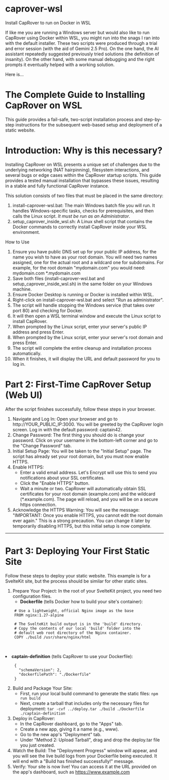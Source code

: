 # caprover-wsl
Install CapRover to run on Docker in WSL

If like me you are running a Windows server but would also like to run CapRover using Docker within WSL, you might run into the snags I ran into with the default installer.
These two scripts were produced through a trial and error session (with the aid of Gemini 2.5 Pro).  On the one hand, the AI assistant repeatedly suggested previously tried
solutions (the definition of insanity).  On the other hand, with some manual debugging and the right prompts it eventually helped with a working solution.

Here is... 
# The Complete Guide to Installing CapRover on WSL
This guide provides a fail-safe, two-script installation process and step-by-step instructions for the subsequent web-based setup and deployment of a static website.

# Introduction: Why is this necessary?
Installing CapRover on WSL presents a unique set of challenges due to the underlying networking (NAT hairpinning), filesystem interactions, and several bugs or edge cases within the CapRover startup scripts. This guide provides a tested manual installation that bypasses these issues, resulting in a stable and fully functional CapRover instance.

This solution consists of two files that must be placed in the same directory:

1. install-caprover-wsl.bat: The main Windows batch file you will run. It handles Windows-specific tasks, checks for prerequisites, and then calls the Linux script.  *It must be run as an Administrator*.
2. setup_caprover_inside_wsl.sh: A Linux shell script that contains the Docker commands to correctly install CapRover inside your WSL environment.

How to Use

1. Ensure you have public DNS set up for your public IP address, for the name you wish to have as your root domain.  You will need two names assigned, one for the actual root and a wildcard one for subdomains.  For example, for the root domain "mydomain.com" you would need:
   mydomain.com
   *.mydomain.com
3. Save both files (install-caprover-wsl.bat and setup_caprover_inside_wsl.sh) in the same folder on your Windows machine.
4. Ensure Docker Desktop is running or Docker is installed within WSL.
5. Right-click on install-caprover-wsl.bat and select "Run as administrator".
6. The script will handle stopping the Windows service (that takes over port 80) and checking for Docker.
7. It will then open a WSL terminal window and execute the Linux script to install CapRover.
8. When prompted by the Linux script, enter your server's public IP address and press Enter.
9. When prompted by the Linux script, enter your server's root domain and press Enter.
10. The script will complete the entire cleanup and installation process automatically.
11. When it finishes, it will display the URL and default password for you to log in.

# Part 2: First-Time CapRover Setup (Web UI)
After the script finishes successfully, follow these steps in your browser.

1. Navigate and Log In: Open your browser and go to http://YOUR_PUBLIC_IP:3000. You will be greeted by the CapRover login screen. Log in with the default password: captain42.
2. Change Password: The first thing you should do is change your password. Click on your username in the bottom-left corner and go to the "Change Password" tab.
3. Initial Setup Page: You will be taken to the "Initial Setup" page. The script has already set your root domain, but you must now enable HTTPS.
4. Enable HTTPS:
	- Enter a valid email address. Let's Encrypt will use this to send you notifications about your SSL certificates.
	- Click the "Enable HTTPS" button.
	- Wait a minute or two. CapRover will automatically obtain SSL certificates for your root domain (example.com) and the wildcard (*.example.com). The page will reload, and you will be on a secure https connection.
5. Acknowledge the HTTPS Warning: You will see the message: "IMPORTANT: Once you enable HTTPS, you cannot edit the root domain ever again." This is a strong precaution. You can change it later by temporarily disabling HTTPS, but this initial setup is now complete.

---
# Part 3: Deploying Your First Static Site

Follow these steps to deploy your static website.  This example is for a SvelteKit site, but the process should be similar for other static sites.
1. Prepare Your Project: In the root of your SvelteKit project, you need two configuration files.
	- **Dockerfile** (tells Docker how to build your site's container):


```
	# Use a lightweight, official Nginx image as the base
	FROM nginx:1.27-alpine
	
	# The SvelteKit build output is in the 'build' directory.
	# Copy the contents of our local 'build' folder into the
	# default web root directory of the Nginx container.
	COPY ./build /usr/share/nginx/html
```


&#x200B;
	<li>**captain-definition** (tells CapRover to use your Dockerfile):</li>

````
	{
	  "schemaVersion": 2,
	  "dockerfilePath": "./Dockerfile"
	}
````

2. Build and Package Your Site:
	- First, run your local build command to generate the static files:
	`npm run build`
	- Next, create a tarball that includes only the necessary files for deployment:
	`tar -cvf ../deploy.tar ./build ./Dockerfile ./captain-definition`
3. Deploy in CapRover:
	- In the CapRover dashboard, go to the "Apps" tab.
	- Create a new app, giving it a name (e.g., www).
	- Go to the new app's "Deployment" tab.
	- Under "Method 2: Upload Tarball", drag and drop the deploy.tar file you just created.
4. Watch the Build: The "Deployment Progress" window will appear, and you will see the live build logs from your Dockerfile being executed. It will end with a "Build has finished successfully!" message.
5. Verify: Your site is now live! You can access it at the URL provided on the app's dashboard, such as https://www.example.com
